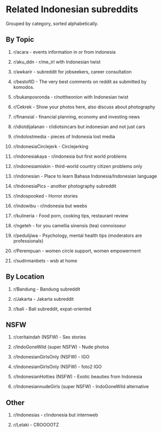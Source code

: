 # **Related Indonesian subreddits**

Grouped by category, sorted alphabetically.

## **By Topic**

1. r/acara - events information in or from indonesia

2. r/aku_ddn - r/me_irl with Indonesian twist

3. r/awkarir - subreddit for jobseekers, career consultation

4. r/bestofID - The very best comments on reddit as submitted by komodos.

5. r/bukanposronda - r/nottheonion with Indonesian twist

6. r/Cekrek - Show your photos here, also discuss about photography

7. r/finansial - financial planning, economy and investing news

8. r/idiotdijalanan - r/idiotsincars but indonesian and not just cars

9. r/indolostmedia - pieces of Indonesia lost media

10. r/IndonesiaCirclejerk - Circlejerking

11. r/indonesiakaya - r/indonesia but first world problems

12. r/indonesiamiskin - third-world country citizen problems only

13. r/indonesian - Place to learn Bahasa Indonesia/Indonesian language

14. r/IndonesiaPics - another photography subreddit

15. r/indospooked - Horror stories

16. r/indowibu - r/indonesia but weebs

17. r/kulineria - Food porn, cooking tips, restaurant review

18. r/ngeteh - for you camellia sinensis (tea) connoisseur

19. r/pedulijiwa - Psychology, mental health tips (moderators are professionals)

20. r/Perempuan - women circle support, women empowerment

21. r/sudirmanbets - wsb at home


## **By Location**

1. r/Bandung - Bandung subreddit

2. r/Jakarta - Jakarta subreddit

3. r/bali - Bali subreddit, expat-oriented


## **NSFW**

1. r/ceritaindah (NSFW) - Sex stories

2. r/IndoGoneWild (super NSFW) - Nude photos

3. r/IndonesianGirlsOnly (NSFW) - IGO

4. r/IndonesianGirlsOnly (NSFW) - foto2 IGO

5. r/IndonesianHotties (NSFW) - Exotic beauties from Indonesia

6. r/IndonesiannudeGirls (super NSFW) - IndoGoneWild alternative


## **Other**

1. r/Indonesias - r/indonesia but internweb

2. r/Lelaki - CROOOOTZ